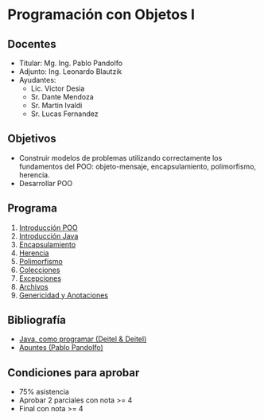 # Programación con Objetos I

## Docentes

* Titular: Mg. Ing. Pablo Pandolfo
* Adjunto: Ing. Leonardo Blautzik
* Ayudantes:
  * Lic. Victor Desia
  * Sr. Dante Mendoza
  * Sr. Martin Ivaldi
  * Sr. Lucas Fernandez

## Objetivos

* Construir modelos de problemas utilizando correctamente los fundamentos del POO: objeto-mensaje, encapsulamiento, polimorfismo, herencia.
* Desarrollar POO

## Programa

1. [Introducción POO](doc/intro-poo.md)
1. [Introducción Java](doc/intro-java.md)
1. [Encapsulamiento](doc/encapsulamiento.md)
1. [Herencia](doc/herencia.md)
1. [Polimorfismo](doc/polimorfismo.md)
1. [Colecciones](doc/colecciones.md)
1. [Excepciones](doc/excepciones.md)
1. [Archivos](doc/archivos.md)
1. [Genericidad y Anotaciones](doc/genericidad.md)

## Bibliografía

* [Java, como programar (Deitel & Deitel)](biblio/)
* [Apuntes (Pablo Pandolfo)](doc/)

## Condiciones para aprobar

* 75% asistencia
* Aprobar 2 parciales con nota >= 4
* Final con nota >= 4
